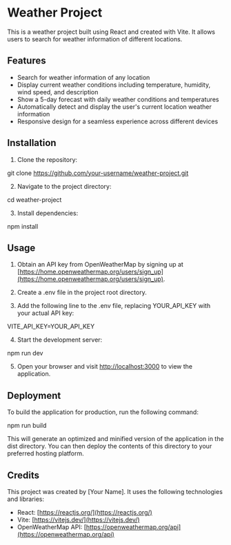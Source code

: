 # Weather Project

This is a weather project built using React and created with Vite. It allows users to search for weather information of different locations.

## Features

- Search for weather information of any location
- Display current weather conditions including temperature, humidity, wind speed, and description
- Show a 5-day forecast with daily weather conditions and temperatures
- Automatically detect and display the user's current location weather information
- Responsive design for a seamless experience across different devices

## Installation

1. Clone the repository:

git clone https://github.com/your-username/weather-project.git

2. Navigate to the project directory:

cd weather-project

3. Install dependencies:

npm install

## Usage

1. Obtain an API key from OpenWeatherMap by signing up at [https://home.openweathermap.org/users/sign_up](https://home.openweathermap.org/users/sign_up).

2. Create a .env file in the project root directory.

3. Add the following line to the .env file, replacing YOUR_API_KEY with your actual API key:

VITE_API_KEY=YOUR_API_KEY

4. Start the development server:

npm run dev

5. Open your browser and visit [http://localhost:3000](http://localhost:3000) to view the application.

## Deployment

To build the application for production, run the following command:

npm run build

This will generate an optimized and minified version of the application in the dist directory. You can then deploy the contents of this directory to your preferred hosting platform.

## Credits

This project was created by [Your Name]. It uses the following technologies and libraries:

- React: [https://reactjs.org/](https://reactjs.org/)
- Vite: [https://vitejs.dev/](https://vitejs.dev/)
- OpenWeatherMap API: [https://openweathermap.org/api](https://openweathermap.org/api)
